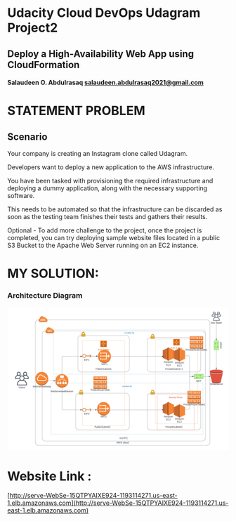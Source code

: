 # Udacity Cloud DevOps Udagram Project2

## Deploy a High-Availability Web App using CloudFormation

#### Salaudeen O. Abdulrasaq salaudeen.abdulrasaq2021@gmail.com

# STATEMENT PROBLEM

## Scenario
Your company is creating an Instagram clone called Udagram.

Developers want to deploy a new application to the AWS infrastructure.

You have been tasked with provisioning the required infrastructure and deploying a dummy application, along with the necessary supporting software.

This needs to be automated so that the infrastructure can be discarded as soon as the testing team finishes their tests and gathers their results.

Optional - To add more challenge to the project, once the project is completed, you can try deploying sample website files located in a public S3 Bucket to the Apache Web Server running on an EC2 instance.


# MY SOLUTION:

### Architecture Diagram

![Architecture Diagram!](https://github.com/Sirlawdin/UdacityALX_DevOps_Nanodegree/blob/main/Udagram/UdagramDiagram.png)

# Website Link :

[http://serve-WebSe-15QTPYAIXE924-1193114271.us-east-1.elb.amazonaws.com](http://serve-WebSe-15QTPYAIXE924-1193114271.us-east-1.elb.amazonaws.com)

